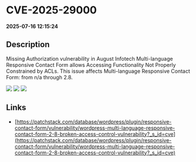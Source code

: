# CVE-2025-29000

**2025-07-16 12:15:24**

## Description
Missing Authorization vulnerability in August Infotech Multi-language Responsive Contact Form allows Accessing Functionality Not Properly Constrained by ACLs. This issue affects Multi-language Responsive Contact Form: from n/a through 2.8.

![](https://img.shields.io/static/v1?label=Score&message=7.5&color=red)
![](https://img.shields.io/static/v1?label=Severity&message=HIGH&color=red)
![](https://img.shields.io/static/v1?label=CWE&message=Auth&color=green)

## Links
- [https://patchstack.com/database/wordpress/plugin/responsive-contact-form/vulnerability/wordpress-multi-language-responsive-contact-form-2-8-broken-access-control-vulnerability?_s_id=cve](https://patchstack.com/database/wordpress/plugin/responsive-contact-form/vulnerability/wordpress-multi-language-responsive-contact-form-2-8-broken-access-control-vulnerability?_s_id=cve)
